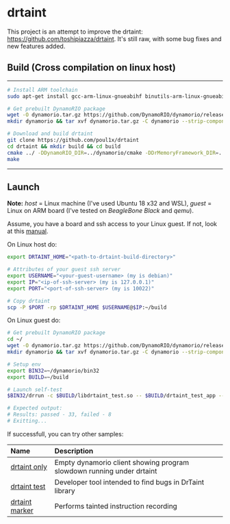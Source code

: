 drtaint
===

This project is an attempt to improve the drtaint: https://github.com/toshipiazza/drtaint. 
It's still raw, with some bug fixes and new features added.

## Build (Cross compilation on linux host)

---
```bash
# Install ARM toolchain
sudo apt-get install gcc-arm-linux-gnueabihf binutils-arm-linux-gnueabihf g++-arm-linux-gnueabihf

# Get prebuilt DynamoRIO package
wget -O dynamorio.tar.gz https://github.com/DynamoRIO/dynamorio/releases/download/release_7.1.0/DynamoRIO-ARM-Linux-EABIHF-7.1.0-1.tar.gz
mkdir dynamorio && tar xvf dynamorio.tar.gz -C dynamorio --strip-components 1

# Download and build drtaint
git clone https://github.com/poul1x/drtaint
cd drtaint && mkdir build && cd build
cmake ../ -DDynamoRIO_DIR=../dynamorio/cmake -DDrMemoryFramework_DIR=../dynamorio/drmemory/drmf -DCMAKE_TOOLCHAIN_FILE=toolchain-arm32.cmake
make
```
---

## Launch

**Note:** *host* = Linux machine (I've used Ubuntu 18 x32 and WSL), *guest* = Linux on ARM board (I've tested on *BeagleBone Black* and *qemu*). 

Assume, you have a board and ssh access to your Linux guest. If not, look at this [manual](/qemu).

On Linux host do:

```bash
export DRTAINT_HOME="<path-to-drtaint-build-directory>"

# Attributes of your guest ssh server
export USERNAME="<your-guest-username> (my is debian)"
export IP="<ip-of-ssh-server> (my is 127.0.0.1)"
export PORT="<port-of-ssh-server> (my is 10022)"

# Copy drtaint
scp -P $PORT -rp $DRTAINT_HOME $USERNAME@$IP:~/build
```

On Linux guest do:

```bash
# Get prebuilt DynamoRIO package
cd ~/
wget -O dynamorio.tar.gz https://github.com/DynamoRIO/dynamorio/releases/download/release_7.1.0/DynamoRIO-ARM-Linux-EABIHF-7.1.0-1.tar.gz
mkdir dynamorio && tar xvf dynamorio.tar.gz -C dynamorio --strip-components 1

# Setup env
export BIN32=~/dynamorio/bin32
export BUILD=~/build

# Launch self-test
$BIN32/drrun -c $BUILD/libdrtaint_test.so -- $BUILD/drtaint_test_app --all

# Expected output: 
# Results: passed - 33, failed - 8
# Exitting...
```

If successfull, you can try other samples:

| Name                                  | Description                                                           |
| :------------------------------------ | :-------------------------------------------------------------------- |
| [drtaint only](/app/drtaint_only)     | Empty dynamorio client showing program slowdown running under drtaint |
| [drtaint test](/app/drtaint_test)     | Developer tool intended to find bugs in DrTaint library               |
| [drtaint marker](/app/drtaint_marker) | Performs tainted instruction recording                                |
